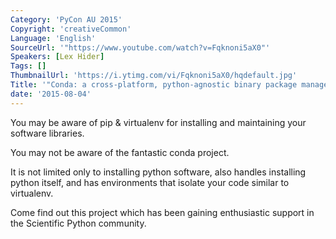 ```yaml
---
Category: 'PyCon AU 2015'
Copyright: 'creativeCommon'
Language: 'English'
SourceUrl: '"https://www.youtube.com/watch?v=Fqknoni5aX0"'
Speakers: [Lex Hider]
Tags: []
ThumbnailUrl: 'https://i.ytimg.com/vi/Fqknoni5aX0/hqdefault.jpg'
Title: '"Conda: a cross-platform, python-agnostic binary package manager."'
date: '2015-08-04'
---
```

You may be aware of pip & virtualenv for installing and maintaining your software libraries.

You may not be aware of the fantastic conda project.

It is not limited only to installing python software, also handles installing python itself, and has environments that isolate your code similar to virtualenv.

Come find out this project which has been gaining enthusiastic support in the Scientific Python community. 

